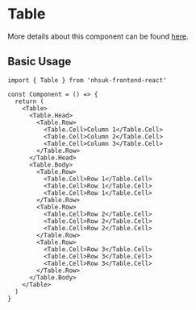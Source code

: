 # Table

More details about this component can be found [here](https://service-manual.nhs.uk/design-system/components/table).

## Basic Usage

```tsx
import { Table } from 'nhsuk-frontend-react'

const Component = () => {
  return (
    <Table>
      <Table.Head>
        <Table.Row>
          <Table.Cell>Column 1</Table.Cell>
          <Table.Cell>Column 2</Table.Cell>
          <Table.Cell>Column 3</Table.Cell>
        </Table.Row>
      </Table.Head>
      <Table.Body>
        <Table.Row>
          <Table.Cell>Row 1</Table.Cell>
          <Table.Cell>Row 1</Table.Cell>
          <Table.Cell>Row 1</Table.Cell>
        </Table.Row>
        <Table.Row>
          <Table.Cell>Row 2</Table.Cell>
          <Table.Cell>Row 2</Table.Cell>
          <Table.Cell>Row 2</Table.Cell>
        </Table.Row>
        <Table.Row>
          <Table.Cell>Row 3</Table.Cell>
          <Table.Cell>Row 3</Table.Cell>
          <Table.Cell>Row 3</Table.Cell>
        </Table.Row>
      </Table.Body>
    </Table>
  )
}
```
